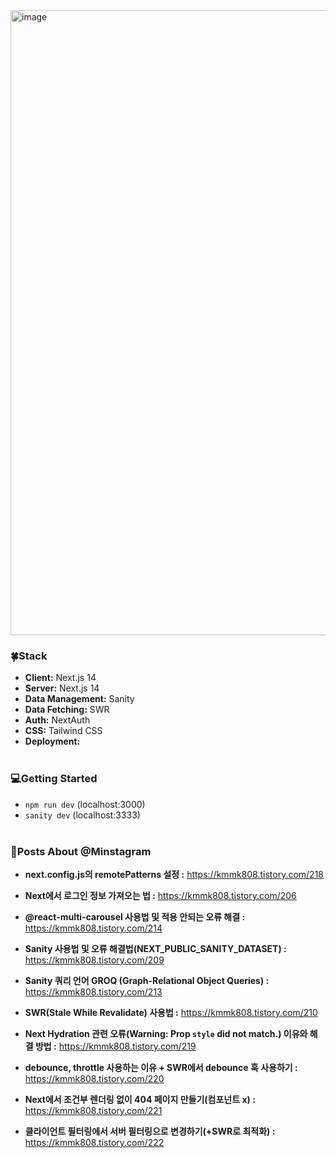 <img width="1000" alt="image" src="https://github.com/user-attachments/assets/b688acd1-6c3c-42a0-baa5-eb7db2e00db3">

### 🍀Stack

- **Client:** Next.js 14 <br/>
- **Server:** Next.js 14 <br/>
- **Data Management:** Sanity <br/>
- **Data Fetching:** SWR <br/>
- **Auth:** NextAuth <br/>
- **CSS:** Tailwind CSS <br/>
- **Deployment:** <br/><br/>

### 💻Getting Started

- `npm run dev` (localhost:3000)<br/>
- `sanity dev` (localhost:3333)<br/><br/>

### 📰Posts About @Minstagram

- **next.config.js의 remotePatterns 설정 :**
  https://kmmk808.tistory.com/218

- **Next에서 로그인 정보 가져오는 법 :**
  https://kmmk808.tistory.com/206

- **@react-multi-carousel 사용법 및 적용 안되는 오류 해결 :**
  https://kmmk808.tistory.com/214

- **Sanity 사용법 및 오류 해결법(NEXT_PUBLIC_SANITY_DATASET) :**
  https://kmmk808.tistory.com/209

- **Sanity 쿼리 언어 GROQ (Graph-Relational Object Queries) :**
  https://kmmk808.tistory.com/213

- **SWR(Stale While Revalidate) 사용법 :**
  https://kmmk808.tistory.com/210

- **Next Hydration 관련 오류(Warning: Prop `style` did not match.) 이유와 해결 방법 :**
  https://kmmk808.tistory.com/219

- **debounce, throttle 사용하는 이유 + SWR에서 debounce 훅 사용하기 :**
  https://kmmk808.tistory.com/220

- **Next에서 조건부 렌더링 없이 404 페이지 만들기(컴포넌트 x) :**
  https://kmmk808.tistory.com/221

- **클라이언트 필터링에서 서버 필터링으로 변경하기(+SWR로 최적화) :**
  https://kmmk808.tistory.com/222
